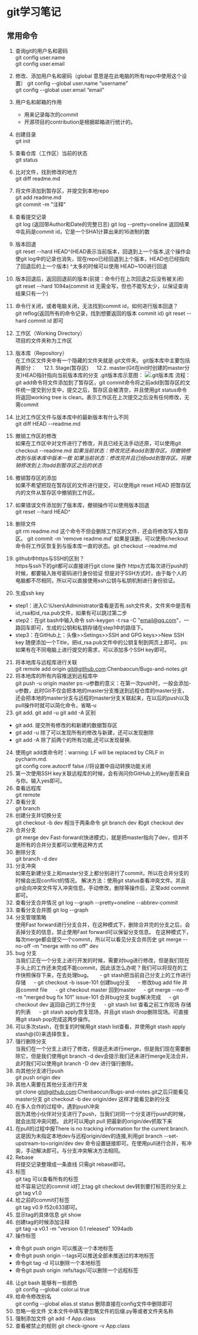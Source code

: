 # git学习笔记

## 常用命令
1. 查询git的用户名和密码  
git config user.name  
git config user.email

2. 修改、添加用户名和密码（global 意思是在此电脑的所有repo中使用这个设置）
git config --global user.name “username”  
git config --global user.email “email”  
3. 用户名和邮箱的作用  
   - 用来记录每次的commit
   - 开源项目的contribution是根据邮箱进行统计的。  
4. 创建目录  
   git init  
5. 查看仓库（工作区）当前的状态  
   git status
6. 比对文件，找到修改的地方  
   git diff readme.md
7. 将文件添加到暂存区，并提交到本地repo  
   git add readme.md   
   git commit -m "注释"  
8. 查看提交记录  
git log (返回带Author和Date的完整日志)
git log --pretty=oneline
返回结果中乱码是commit id，它是一个SHA1计算出来的16进制的数
9. 版本回退  
git reset --hard HEAD^(HEAD表示当前版本，回退到上一个版本,这个操作会使git log中的记录也消失，现在repo已经回退到上个版本，HEAD也已经指向了回退后的上一个版本)
^太多的时候可以使用 HEAD~100进行回退
10. 版本回退后，返回回退前的版本(前提：命令行在上次回退之后没有被关闭)  
git reset --hard 1094a(commit id 无需全写，但也不能写太少，以保证查询结果只有一个)
11. 命令行关闭，或者电脑关闭，无法找到commit id，如何进行版本回退？  
git reflog(返回所有的命令记录，找到想要返回的版本 commit id)
git reset --hard commit id 即可
12. 工作区（Working Directory）  
项目的文件夹称为工作区
13. 版本库（Repository）  
在工作区文件夹中有一个隐藏的文件夹就是.git文件夹。
git版本库中主要包括两部分：
&emsp; 12.1. Stage(暂存区)
&emsp; 12.2. master(Git在init时创建的master分支)HEAD指针指向当前版本库的分支
.git版本库示意图：
![.git版本库](/img/Repository.jpg)
流程：git add命令将文件添加到了暂存区，git commit命令将之前add到暂存区的文件统一提交到分支中，提交之后，暂存区会被清空，并且使用git status命令将返回working tree is clean。表示工作区在上次提交之后没有任何修改，无需commit
14. 比对工作区文件与版本库中的最新版本有什么不同  
git diff HEAD --readme.md
15. 撤销工作区的修改  
如果在工作区中对文件进行了修改，并且已经无法手动还原，可以使用git checkout --readme.md
*如果当前状态：修改完还未add到暂存区。将撤销修改到与版本库中版本一致*
*如果当前状态：修改完并且已经add到暂存区。将撤销修改到上次add到暂存区之后的状态*
16. 撤销暂存区的添加  
如果不希望把现在暂存区的文件进行提交，可以使用git reset HEAD <file>把暂存区内的文件从暂存区中撤销到工作区。
17. 如果错误文件添加到了版本库，撤销操作可以使用版本回退  
git reset --hard HEAD^
18. 删除文件  
git rm readme.md 这个命令不但会删除工作区的文件，还会将修改写入暂存区。
git commit -m 'remove readme.md'
如果是误删，可以使用checkout命令将工作区恢复到与版本库一直的状态。git checkout --readme.md
19. github中https与SSH的区别？  
https与ssh下的git都可以直接进行git clone 操作
https方式每次进行push的时候，都要输入账号密码进行身份验证
但是对于SSH方式时，由于每个人的电脑都不尽相同，所以可以直接使用ssh公钥与私钥机制进行身份验证。
20. 生成ssh key  
- step1：进入C:\Users\Administrator查看是否有.ssh文件夹，文件夹中是否有id_rsa和id_rsa.pub文件，如果有可以跳过第二步
- step2：在git bash中输入命令 ssh-keygen -t rsa -C "email@qq.com"，一路回车即可，生成的公钥和私钥存储在step1中的路径下。
- step3：在GitHub上：头像>>Setings>>SSH and GPG keys>>New SSH key 随便添加一个Title，把id_rsa.pub文件中的公钥复制到网页上即可。
ps:如果有在不同电脑上进行提交的需求，可以添加多个SSH key即可。
21. 将本地库与远程库进行关联  
git remote add origin git@github.com:Chenbaocun/Bugs-and-notes.git
22. 将本地库的所有内容推送到远程库中  
git push -u origin master
ps:-u参数的意义：在第一次push时，一般会添加-u参数，此时Git不仅会把本地的master分支推送到远程仓库的master分支，还会把本地的master分支与远程的master分支关联起来，在以后的push以及pull操作时就可以简化命令，省略-u
23. git add. git add -u git add -A 区别  
- git add. 提交所有修改的和新建的数据暂存区
- git add -u 除了可以发现所有的修改与新建，还可以发现删除
- git add -A 除了前两个的所有功能,还可以发现替换.
24. 使用git add类命令时：warning: LF will be replaced by CRLF in pycharm.md.  
git config core.autocrlf false  //将设置中自动转换功能关闭
25. 第一次使用SSH key关联远程库的时候，会有询问你GitHub上的key是否来自与你。输入yes即可。
26. 查看远程库  
git remote
27. 查看分支  
git branch
28. 创建分支并切换分支  
git checkout -b dev
相当于两条命令 git branch dev 和git checkout dev
29. 合并分支  
git merge dev
Fast-forward(快进模式)，就是把master指向了dev，但并不是所有的合并分支都可以使用这种方式
30. 删除分支  
git branch -d dev
31. 分支冲突  
如果在新建分支上和master分支上都分别进行了commit，所以在合并分支的时候会出现conflict的情况。
解决方法：使用git status查看冲突文件。并且git会向冲突文件写入冲突信息。手动修改，删除等操作后，正常add commit即可。
32. 查看分支合并情况
git log --graph --pretty=oneline --abbrev-commit
33. 查看分支合并图
git log --graph
34. 分支管理策略  
使用Fast forward进行分支合并，在这种模式下，删除合并完的分支之后，会丢掉分支的信息，禁止使用Fast forward可以保留分支信息。
在这种模式下，每次merge都会提交一个commit，所以可以看见分支合并历史
git merge --no-off -m "merge with no off" dev
35. bug 分支  
当我们正在一个分支上进行开发的时候，需要对bug进行修改，但是我们现在手头上的工作还未完成不能commit，因此该怎么办呢？我们可以将现在的工作快照保存下来，在去处理bug。
&emsp; - git stash把当前自己分支上的工作进行存储
&emsp; - git checkout -b issue-101 创建bug分支
&emsp; - 修改bug add file 并且commit file
&emsp; - git checkout master 回到master
&emsp; - git merge --no-ff -m "merged bug fix 101" issue-101 合并bug分支 bug解决完成
&emsp; - git checkout dev 返回自己的工作分支
&emsp; - git stash list 查看之前工作现场 存储的列表
&emsp; - git stash apply恢复现场，并且git stash drop删除现场。可直接用git stash pop完成这两步操作。
36. 可以多次stash，在恢复的时候用git stash list查看，并使用git stash apply stash@{0}来选择恢复。
37. 强行删除分支  
当我们在一个分支上进行了修改，但是还未进行merge，但是我们现在需要删除它，但是我们使用git branch -d dev会提示我们还未进行merge无法合并，此时我们可以使用git branch -D dev 进行强行删除。
38. 向其他分支进行push  
git push origin dev
39. 其他人需要在其他分支进行开发  
git clone git@github.com:Chenbaocun/Bugs-and-notes.git之后只能看见master分支
git checkout -b dev origin/dev 这样才能看见新的分支
40. 在多人合作的过程中，遇到push冲突  
因为其他小伙伴对分支进行了push，当我们对同一个分支进行push的时候，就会出现冲突问题。
此时可以用git pull 把最新的origin/dev抓取下来
41. 在pull的过程中报There is no tracking information for the current branch.  
这是因为未指定本地dev与远程origin/dev的连接,利用git branch --set-upstream-to=origin/dev dev
命令设置链接即可。在使用pull进行合并，有冲突，手动解决即可。与分支冲突解决方法相同。
42. Rebase  
将提交记录整理成一条直线
只需git rebase即可。
43. 标签  
git tag 可以查看所有的标签  
给不容易记忆的commit id打上tag
git checkout dev转到要打标签的分支上
git tag v1.0
44. 给之前的commit打标签  
git tag v0.9 f52c633即可。
45. 显示tag的具体信息
git show <tagname>
46. 创建tag的时候添加注释  
git tag -a v0.1 -m "version 0.1 released" 1094adb
47. 操作标签  
- 命令git push origin <tagname>可以推送一个本地标签
- 命令git push origin --tags可以推送全部未推送过的本地标签
- 命令git tag -d <tagname>可以删除一个本地标签
- 命令git push origin :refs/tags/<tagname>可以删除一个远程标签
48. 让git bash 能够有一些颜色   
git config --global color.ui true
49. 给命令修改别名  
 git config --global alias.st status 删除直接在config文件中删除即可
50. 忽略一些文件
文本文件中填写要忽略文件的后缀.py等或者文件夹名称
51. 强制添加文件
git add -f App.class
52. 查看被禁止的规则
git check-ignore -v App.class

